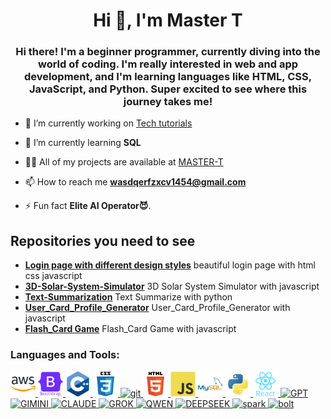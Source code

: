 <h1 align="center">Hi 👋, I'm Master T</h1>
<h3 align="center">Hi there! I'm a beginner programmer, currently diving into the world of coding. I'm really interested in web and app development, and I'm learning languages like HTML, CSS, JavaScript, and Python. Super excited to see where this journey takes me!</h3>

- 🔭 I’m currently working on [Tech tutorials](https://www.tiktok.com/@programuzz?_t=ZS-8uy7715RP8f&_r=1)

- 🌱 I’m currently learning **SQL**

- 👨‍💻 All of my projects are available at [MASTER-T](https://github.com/MASTER-TANKHUN)

- 📫 How to reach me **wasdqerfzxcv1454@gmail.com**

- ⚡ Fun fact **Elite AI Operator😈**.

## Repositories you need to see
- **[Login page with different design styles](https://github.com/MASTER-TANKHUN/Login_page_all_style)** beautiful login page with html css javascript
- **[3D-Solar-System-Simulator](https://github.com/MASTER-TANKHUN/3D-Solar-System-Simulator)** 3D Solar System Simulator with javascript
- **[Text-Summarization](https://github.com/MASTER-TANKHUN/Text-Summarization)** Text Summarize with python
- **[User_Card_Profile_Generator](https://github.com/MASTER-TANKHUN/User_Card_Profile_Generator)** User_Card_Profile_Generator with javascript
- **[Flash_Card Game](https://github.com/MASTER-TANKHUN/Flash_Card)** Flash_Card Game with javascript
  
<h3 align="left">Languages and Tools:</h3>
<p align="left"> <a href="https://aws.amazon.com" target="_blank" rel="noreferrer"> <img src="https://raw.githubusercontent.com/devicons/devicon/master/icons/amazonwebservices/amazonwebservices-original-wordmark.svg" alt="aws" width="40" height="40"/> </a> <a href="https://getbootstrap.com" target="_blank" rel="noreferrer"> <img src="https://raw.githubusercontent.com/devicons/devicon/master/icons/bootstrap/bootstrap-plain-wordmark.svg" alt="bootstrap" width="40" height="40"/> </a> <a href="https://www.w3schools.com/cpp/" target="_blank" rel="noreferrer"> <img src="https://raw.githubusercontent.com/devicons/devicon/master/icons/cplusplus/cplusplus-original.svg" alt="cplusplus" width="40" height="40"/> </a> <a href="https://www.w3schools.com/css/" target="_blank" rel="noreferrer"> <img src="https://raw.githubusercontent.com/devicons/devicon/master/icons/css3/css3-original-wordmark.svg" alt="css3" width="40" height="40"/> </a> <a href="https://git-scm.com/" target="_blank" rel="noreferrer"> <img src="https://www.vectorlogo.zone/logos/git-scm/git-scm-icon.svg" alt="git" width="40" height="40"/> </a> <a href="https://www.w3.org/html/" target="_blank" rel="noreferrer"> <img src="https://raw.githubusercontent.com/devicons/devicon/master/icons/html5/html5-original-wordmark.svg" alt="html5" width="40" height="40"/> </a> <a href="https://developer.mozilla.org/en-US/docs/Web/JavaScript" target="_blank" rel="noreferrer"> <img src="https://raw.githubusercontent.com/devicons/devicon/master/icons/javascript/javascript-original.svg" alt="javascript" width="40" height="40"/> </a> <a href="https://www.mysql.com/" target="_blank" rel="noreferrer"> <img src="https://raw.githubusercontent.com/devicons/devicon/master/icons/mysql/mysql-original-wordmark.svg" alt="mysql" width="40" height="40"/> </a> <a href="https://www.python.org" target="_blank" rel="noreferrer"> <img src="https://raw.githubusercontent.com/devicons/devicon/master/icons/python/python-original.svg" alt="python" width="40" height="40"/> </a> <a href="https://reactjs.org/" target="_blank" rel="noreferrer"> <img src="https://raw.githubusercontent.com/devicons/devicon/master/icons/react/react-original-wordmark.svg" alt="react" width="40" height="40"/> </a> <a href="https://chatgpt.com/" target="_blank" rel="noreferrer"> <img src="https://upload.wikimedia.org/wikipedia/commons/thumb/0/04/ChatGPT_logo.svg/512px-ChatGPT_logo.svg.png" alt="GPT" width="40" height="40"/> </a> <a href="https://gemini.google.com/app" target="_blank" rel="noreferrer"> <img src="https://uxwing.com/wp-content/themes/uxwing/download/brands-and-social-media/google-gemini-icon.png" alt="GIMINI" width="40" height="40"/> </a> <a href="https://claude.ai" target="_blank" rel="noreferrer"> <img src="https://uxwing.com/wp-content/themes/uxwing/download/brands-and-social-media/claude-ai-icon.png" alt="CLAUDE" width="40" height="40"/> </a>
<a href="https://grok.com/" target="_blank" rel="noreferrer"> <img src="https://uxwing.com/wp-content/themes/uxwing/download/brands-and-social-media/grok-icon.png" alt="GROK" width="40" height="40"/> </a> <a href="https://chat.qwen.ai/" target="_blank" rel="noreferrer"> <img src="https://registry.npmmirror.com/@lobehub/icons-static-png/latest/files/light/qwen-color.png" alt="QWEN" width="40" height="40"/> <a href="https://chat.deepseek.com/" target="_blank" rel="noreferrer"> <img src="https://registry.npmmirror.com/@lobehub/icons-static-png/latest/files/light/deepseek-color.png" alt="DEEPSEEK" width="40" height="40"/> <a href="https://www.genspark.ai" target="_blank" rel="noreferrer"> <img src="https://pbs.twimg.com/profile_images/1782715833099382784/R6nadR8G_400x400.jpg" alt="spark" width="40" height="40"/> </a> <a href="https://www.bolt.new" target="_blank" rel="noreferrer"> <img src="https://freeappsai.com/wp-content/uploads/2024/10/Bolt.jpg" alt="bolt" width="40" height="40"/> </a> </p>
